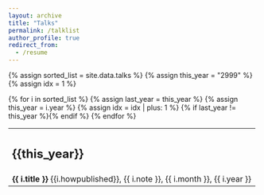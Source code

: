 ```yaml
---
layout: archive
title: "Talks"
permalink: /talklist
author_profile: true
redirect_from:
  - /resume
---
```


{% assign sorted_list = site.data.talks %}
{% assign this_year = "2999" %}
{% assign idx = 1 %}

<table style="width: 600px;">
{% for i in sorted_list %}
  {% assign last_year = this_year %}
  {% assign this_year = i.year %}
  {% assign idx = idx | plus: 1 %}
  {% if last_year != this_year %}<tr><td><h2>{{this_year}}</h2></td></tr>{% endif %}
  <tr><td>
    <b>{{ i.title }}</b> {{i.howpublished}}, {{ i.note }}, {{ i.month }}, {{ i.year }}
  </td></tr>
{% endfor %}
</table>
